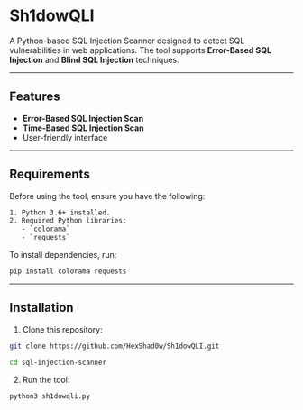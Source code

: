 # Sh1dowQLI

A Python-based SQL Injection Scanner designed to detect SQL vulnerabilities in web applications. The tool supports **Error-Based SQL Injection** and **Blind SQL Injection** techniques.

---

## Features

- **Error-Based SQL Injection Scan**
- **Time-Based SQL Injection Scan**
- User-friendly interface

---

## Requirements

Before using the tool, ensure you have the following:

```bash
1. Python 3.6+ installed.
2. Required Python libraries:
   - `colorama`
   - `requests`
```
To install dependencies, run:

```bash
pip install colorama requests
```

---

## Installation

1. Clone this repository:

```bash
git clone https://github.com/HexShad0w/Sh1dowQLI.git

cd sql-injection-scanner
```

2. Run the tool:

```bash
python3 sh1dowqli.py
```

